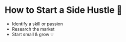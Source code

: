 # How to Start a Side Hustle 🚀  
- Identify a skill or passion  
- Research the market  
- Start small & grow 💡  
